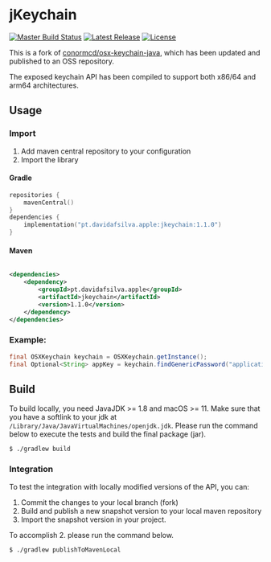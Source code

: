 # jKeychain

[![Master Build Status](https://img.shields.io/github/workflow/status/davidafsilva/jkeychain/Master%20Build?label=Build&style=flat-square)](https://github.com/davidafsilva/jkeychain/actions?query=workflow%3A%22Master+Build%22+branch%3Amaster)
[![Latest Release](https://img.shields.io/maven-central/v/pt.davidafsilva.apple/jkeychain?color=brightgreen&label=Latest%20Release&style=flat-square)](https://repo1.maven.org/maven2/pt/davidafsilva/apple/jkeychain)
[![License](https://img.shields.io/github/license/davidafsilva/jkeychain?color=brightgreen&label=License&logo=License&style=flat-square)](https://opensource.org/licenses/BSD-2-Clause)

This is a fork of [conormcd/osx-keychain-java](https://github.com/conormcd/osx-keychain-java), which has been updated
and published to an OSS repository.

The exposed keychain API has been compiled to support both x86/64 and arm64 architectures.

## Usage

### Import
1. Add maven central repository to your configuration
2. Import the library

#### Gradle
```kotlin
repositories {
    mavenCentral()
}
dependencies {
    implementation("pt.davidafsilva.apple:jkeychain:1.1.0")
}
```

#### Maven
```xml

<dependencies>
    <dependency>
        <groupId>pt.davidafsilva.apple</groupId>
        <artifactId>jkeychain</artifactId>
        <version>1.1.0</version>
    </dependency>
</dependencies>
```

### Example:

```java
final OSXKeychain keychain = OSXKeychain.getInstance();
final Optional<String> appKey = keychain.findGenericPassword("application", "key");
```

## Build

To build locally, you need JavaJDK >= 1.8 and macOS >= 11. Make sure that you have a softlink to your jdk
at `/Library/Java/JavaVirtualMachines/openjdk.jdk`.
Please run the command below to execute the tests and build the final package (jar).
```shell
$ ./gradlew build
```

### Integration

To test the integration with locally modified versions of the API, you can:
1. Commit the changes to your local branch (fork)
2. Build and publish a new snapshot version to your local maven repository
3. Import the snapshot version in your project.

To accomplish 2. please run the command below.
```shell
$ ./gradlew publishToMavenLocal
```
